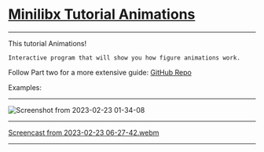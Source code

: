 # [Minilibx Tutorial Animations](http://pulgamecanica.herokuapp.com/posts/mlx-animations)
---
This tutorial Animations!

    Interactive program that will show you how figure animations work.


Follow Part two for a  more extensive guide: 
[GitHub Repo](https://github.com/pulgamecanica/42Course/tree/main/42Documentation/tutorial_minilibx_animations_sprites)

Examples:
***

![Screenshot from 2023-02-23 01-34-08](https://user-images.githubusercontent.com/28810331/221976313-8884e654-4de1-4953-9b5f-6e5cb82a27a0.png)

***

[Screencast from 2023-02-23 06-27-42.webm](https://user-images.githubusercontent.com/28810331/221976370-5cbbf526-7aa2-41b6-8856-39c23ad583ef.webm)

***
